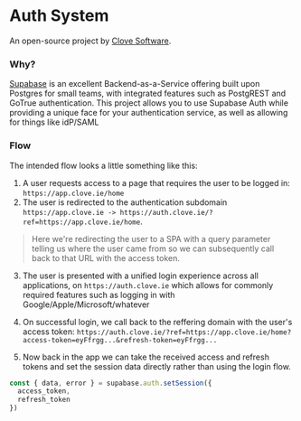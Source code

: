 # Auth System

An open-source project by [Clove Software](https://clove.ie).

### Why?

[Supabase](https://supabase.com) is an excellent Backend-as-a-Service offering built upon Postgres for small teams,
with integrated features such as PostgREST and GoTrue authentication. This project allows you to use Supabase Auth while
providing a unique face for your authentication service, as well as allowing for things like idP/SAML

### Flow

The intended flow looks a little something like this:
1. A user requests access to a page that requires the user to be logged in: `https://app.clove.ie/home`
2. The user is redirected to the authentication subdomain `https://app.clove.ie -> https://auth.clove.ie/?ref=https://app.clove.ie/home`.

> Here we're redirecting the user to a SPA with a query parameter telling us where the user came from so we can subsequently call back to that URL with the access token.

3. The user is presented with a unified login experience across all applications, on `https://auth.clove.ie` which allows for commonly required features
such as logging in with Google/Apple/Microsoft/whatever

4. On successful login, we call back to the reffering domain with the user's access token: `https://auth.clove.ie/?ref=https://app.clove.ie/home?access-token=eyFfrgg...&refresh-token=eyFfrgg...`

5. Now back in the app we can take the received access and refresh tokens and set the session data directly rather than using the login flow.
```js
const { data, error } = supabase.auth.setSession({
  access_token,
  refresh_token
})
```
